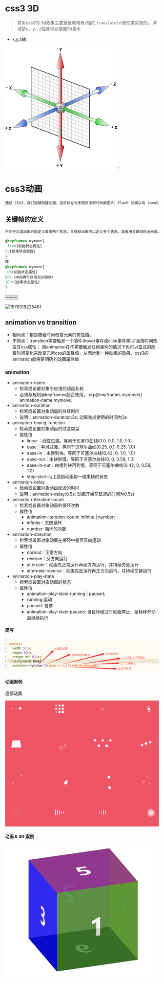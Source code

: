 # css3 3D
> 其实css3的 3d效果主要是依赖带有z轴的 `translate3d` 属性来实现的， 弄清楚x，y，z轴就可以掌握3d技术

- x,y,z轴 : 

![](./img/3d.png);

# css3动画

```txt
通过 CSS3，我们能够创建动画，这可以在许多网页中取代动画图片、Flash 动画以及 JavaScript。
```



## 关键帧的定义

```txt
不同于过渡动画只能定义首尾两个状态，关键帧动画可以定义多个状态，或者用关键帧的话来说，过渡动画只能定义第一帧和最后一帧这两个关键帧，而关键帧动画则可以定义任意多的关键帧，因而能实现更复杂的动画效果。
```

```css
@keyframes mymove{
 from{初始状态属性}
to{结束状态属性}
}
或
@keyframes mymove{
 0%{初始状态属性}
50%（中间再可以添加关键帧）
100%{结束状态属性}
}
```

￼￼￼

![1578318225481](\img\4.png)



## animation  vs  transition

+ 相同点：都是随着时间改变元素的属性值。
+ 不同点：transition需要触发一个事件(hover事件或click事件等)才会随时间改变其css属性；
  而animation在不需要触发任何事件的情况下也可以显式的随着时间变化来改变元素css的属性值，从而达到一种动画的效果，css3的animation就需要明确的动画属性值



### animation

+ animation-name
  + 检索或设置对象所应用的动画名称
  + 必须与规则@keyframes配合使用，
    eg:@keyframes mymove{}  animation-name:mymove;
+ animation-duration 
  - 检索或设置对象动画的持续时间
  - 说明：animation-duration:3s;    动画完成使用的时间为3s
+ animation-timing-function 
  - 检索或设置对象动画的过渡类型
  - 属性值
    - linear：线性过渡。等同于贝塞尔曲线(0.0, 0.0, 1.0, 1.0)
    -  ease：平滑过渡。等同于贝塞尔曲线(0.25, 0.1, 0.25, 1.0)
    -  ease-in：由慢到快。等同于贝塞尔曲线(0.42, 0, 1.0, 1.0)
    -  ease-out：由快到慢。等同于贝塞尔曲线(0, 0, 0.58, 1.0)
    - ease-in-out：由慢到快再到慢。等同于贝塞尔曲线(0.42, 0, 0.58, 1.0)
    - step-start:马上跳到动画每一结束桢的状态
+ animation-delay
  + 检索或设置对象动画延迟的时间
  + 说明：animation-delay:0.5s;     动画开始前延迟的时间为0.5s)
+ animation-iteration-count 
  + 检索或设置对象动画的循环次数
  + 属性值
    + animation-iteration-count: infinite | number;
    + infinite：无限循环
    + number: 循环的次数
+ animation-direction 
  + 检索或设置对象动画在循环中是否反向运动
  + 属性值
    + normal：正常方向
    + reverse：反方向运行
    + alternate：动画先正常运行再反方向运行，并持续交替运行
    + alternate-reverse：动画先反运行再正方向运行，并持续交替运行
+ animation-play-state 
  + 检索或设置对象动画的状态
  + 属性值
    + animation-play-state:running | paused;
    +  running:运动
    + paused: 暂停
    + animation-play-state:paused;       当鼠标经过时动画停止，鼠标移开动画继续执行



#### 简写

![](./img/6.png)





#### 动画案例

逐帧动画

![](./img/10.png)


#### 动画 & 3D  案例


![](./img/888.jpg)